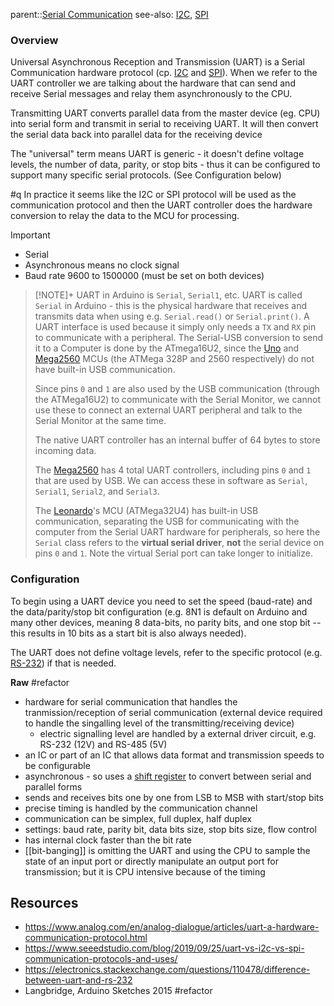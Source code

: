 parent::[Serial Communication](Serial%20Communication.md)
see-also: [I2C](I2C), [SPI](SPI)

### Overview

Universal Asynchronous Reception and Transmission (UART) is a Serial Communication hardware protocol (cp. [I2C](I2C.md) and [SPI](SPI.md)). When we refer to the UART controller we are talking about the hardware that can send and receive Serial messages and relay them asynchronously to the CPU. 

Transmitting UART converts parallel data from the master device (eg. CPU) into serial form and transmit in serial to receiving UART. It will then convert the serial data back into parallel data for the receiving device

The "universal" term means UART is generic - it doesn't define voltage levels, the number of data, parity, or stop bits - thus it can be configured to support many specific serial protocols. (See Configuration below)

#q In practice it seems like the I2C or SPI protocol will be used as the communication protocol and then the UART controller does the hardware conversion to relay the data to the MCU for processing.

Important
- Serial
- Asynchronous means no clock signal
- Baud rate 9600 to 1500000 (must be set on both devices)

> [!NOTE]+ UART in Arduino is `Serial`, `Serial1`, etc.
>  UART is called `Serial` in Arduino - this is the physical hardware that receives and transmits data when using e.g. `Serial.read()` or `Serial.print()`. A UART interface is used because it simply only needs a `TX` and `RX` pin to communicate with a peripheral. The Serial-USB conversion to send it to a Computer is done by the ATmega16U2, since the [Uno](Uno.md) and [Mega2560](Mega2560.md) MCUs (the ATMega 328P and 2560 respectively) do not have built-in USB communication.
> 
> Since pins `0` and `1` are also used by the USB communication (through the ATMega16U2) to communicate with the Serial Monitor, we cannot use these to connect an external UART peripheral and talk to the Serial Monitor at the same time.
>
> The native UART controller has an internal buffer of 64 bytes to store incoming data.
>
> The [Mega2560](Mega2560.md) has 4 total UART controllers, including pins `0` and `1` that are used by USB. We can access these in software as `Serial`, `Serial1`, `Serial2`, and `Serial3`.
> 
> The [Leonardo](Leonardo.md)'s MCU (ATMega32U4) has built-in USB communication, separating the USB for communicating with the computer from the Serial UART hardware for peripherals, so here the `Serial` class refers to the **virtual serial driver**, **not** the serial device on pins `0` and `1`.  Note the virtual Serial port can take longer to initialize. 

### Configuration

To begin using a UART device you need to set the speed (baud-rate) and the data/parity/stop bit configuration (e.g. 8N1 is default on Arduino and many other devices, meaning 8 data-bits, no parity bits, and one stop bit -- this results in 10 bits as a start bit is also always needed).

The UART does not define voltage levels, refer to the specific protocol (e.g. [RS-232](RS-232.md)) if that is needed.

**Raw** #refactor

- hardware for serial communication that handles the tranmission/reception of serial communication (external device required to handle the singalling level of the transmitting/receiving device)
	- electric signalling level are handled by a external driver circuit, e.g. RS-232 (12V) and RS-485 (5V)
- an IC or part of an IC that allows data format and transmission speeds to be configurable
- asynchronous - so uses a [shift register](shift%20register.md) to convert between serial and parallel forms
- sends and receives bits one by one from LSB to MSB with start/stop bits
- precise timing is handled by the communication channel
- communication can be simplex, full duplex, half duplex
- settings: baud rate, parity bit, data bits size, stop bits size, flow control
- has internal clock faster than the bit rate
- [[bit-banging]] is omitting the UART and using the CPU to sample the state of an input port or directly manipulate an output port for transmission; but it is CPU intensive because of the timing


## Resources
- https://www.analog.com/en/analog-dialogue/articles/uart-a-hardware-communication-protocol.html
- https://www.seeedstudio.com/blog/2019/09/25/uart-vs-i2c-vs-spi-communication-protocols-and-uses/
- https://electronics.stackexchange.com/questions/110478/difference-between-uart-and-rs-232
- Langbridge, Arduino Sketches 2015 #refactor 
